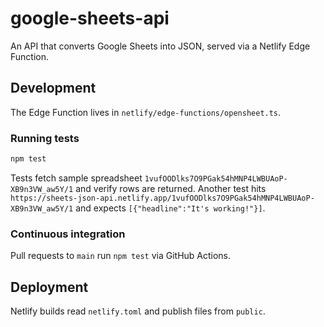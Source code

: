 # google-sheets-api

An API that converts Google Sheets into JSON, served via a Netlify Edge Function.

## Development

The Edge Function lives in `netlify/edge-functions/opensheet.ts`.

### Running tests

```sh
npm test
```

Tests fetch sample spreadsheet `1vufOODlks7O9PGak54hMNP4LWBUAoP-XB9n3VW_aw5Y/1` and verify rows are returned. Another test hits `https://sheets-json-api.netlify.app/1vufOODlks7O9PGak54hMNP4LWBUAoP-XB9n3VW_aw5Y/1` and expects `[{"headline":"It's working!"}]`.

### Continuous integration

Pull requests to `main` run `npm test` via GitHub Actions.

## Deployment

Netlify builds read `netlify.toml` and publish files from `public`.
